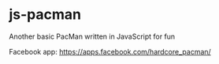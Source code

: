 js-pacman
=========

Another basic PacMan written in JavaScript for fun

Facebook app: https://apps.facebook.com/hardcore_pacman/
